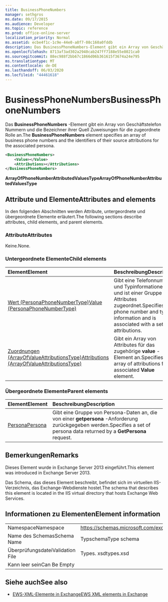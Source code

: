 ```yaml
---
title: BusinessPhoneNumbers
manager: sethgros
ms.date: 09/17/2015
ms.audience: Developer
ms.topic: reference
ms.prod: office-online-server
localization_priority: Normal
ms.assetid: ecbe4f1c-1c9e-44e0-a8f7-08c160a0fddb
description: Das BusinessPhoneNumbers-Element gibt ein Array von Geschäftstelefon Nummern und die Bezeichner ihrer Quell Zuweisungen für die zugeordnete Rolle an.
ms.openlocfilehash: 8713af3ad302a2940cab247ff7188e55e8021ca0
ms.sourcegitcommit: 88ec988f2bb67c1866d06b361615f3674a24e795
ms.translationtype: MT
ms.contentlocale: de-DE
ms.lasthandoff: 06/03/2020
ms.locfileid: "44461618"
---
```

# <a name="businessphonenumbers"></a><span data-ttu-id="da0b9-103">BusinessPhoneNumbers</span><span class="sxs-lookup"><span data-stu-id="da0b9-103">BusinessPhoneNumbers</span></span>

<span data-ttu-id="da0b9-104">Das **BusinessPhoneNumbers** -Element gibt ein Array von Geschäftstelefon Nummern und die Bezeichner ihrer Quell Zuweisungen für die zugeordnete Rolle an.</span><span class="sxs-lookup"><span data-stu-id="da0b9-104">The **BusinessPhoneNumbers** element specifies an array of business phone numbers and the identifiers of their source attributions for the associated persona.</span></span> 
  
```XML
<BusinessPhoneNumbers>
    <Value></Value>
    <Attributions></Attributions>
</BusinessPhoneNumbers>
```

 <span data-ttu-id="da0b9-105">**ArrayOfPhoneNumberAttributedValuesType**</span><span class="sxs-lookup"><span data-stu-id="da0b9-105">**ArrayOfPhoneNumberAttributedValuesType**</span></span>
## <a name="attributes-and-elements"></a><span data-ttu-id="da0b9-106">Attribute und Elemente</span><span class="sxs-lookup"><span data-stu-id="da0b9-106">Attributes and elements</span></span>

<span data-ttu-id="da0b9-107">In den folgenden Abschnitten werden Attribute, untergeordnete und übergeordnete Elemente erläutert.</span><span class="sxs-lookup"><span data-stu-id="da0b9-107">The following sections describe attributes, child elements, and parent elements.</span></span>
  
### <a name="attributes"></a><span data-ttu-id="da0b9-108">Attribute</span><span class="sxs-lookup"><span data-stu-id="da0b9-108">Attributes</span></span>

<span data-ttu-id="da0b9-109">Keine.</span><span class="sxs-lookup"><span data-stu-id="da0b9-109">None.</span></span>
  
### <a name="child-elements"></a><span data-ttu-id="da0b9-110">Untergeordnete Elemente</span><span class="sxs-lookup"><span data-stu-id="da0b9-110">Child elements</span></span>

|<span data-ttu-id="da0b9-111">**Element**</span><span class="sxs-lookup"><span data-stu-id="da0b9-111">**Element**</span></span>|<span data-ttu-id="da0b9-112">**Beschreibung**</span><span class="sxs-lookup"><span data-stu-id="da0b9-112">**Description**</span></span>|
|:-----|:-----|
|[<span data-ttu-id="da0b9-113">Wert (PersonaPhoneNumberType)</span><span class="sxs-lookup"><span data-stu-id="da0b9-113">Value (PersonaPhoneNumberType)</span></span>](value-personaphonenumbertype.md) <br/> |<span data-ttu-id="da0b9-114">Gibt eine Telefonnummer und Typinformationen an und ist einer Gruppe von Attributes zugeordnet.</span><span class="sxs-lookup"><span data-stu-id="da0b9-114">Specifies a phone number and type information and is associated with a set of attributions.</span></span>  <br/> |
|[<span data-ttu-id="da0b9-115">Zuordnungen (ArrayOfValueAttributionsType)</span><span class="sxs-lookup"><span data-stu-id="da0b9-115">Attributions (ArrayOfValueAttributionsType)</span></span>](attributions-arrayofvalueattributionstype.md) <br/> |<span data-ttu-id="da0b9-116">Gibt ein Array von Attributes für das zugehörige **value** -Element an.</span><span class="sxs-lookup"><span data-stu-id="da0b9-116">Specifies an array of attributions for its associated **Value** element.</span></span>  <br/> |
   
### <a name="parent-elements"></a><span data-ttu-id="da0b9-117">Übergeordnete Elemente</span><span class="sxs-lookup"><span data-stu-id="da0b9-117">Parent elements</span></span>

|<span data-ttu-id="da0b9-118">**Element**</span><span class="sxs-lookup"><span data-stu-id="da0b9-118">**Element**</span></span>|<span data-ttu-id="da0b9-119">**Beschreibung**</span><span class="sxs-lookup"><span data-stu-id="da0b9-119">**Description**</span></span>|
|:-----|:-----|
|[<span data-ttu-id="da0b9-120">Persona</span><span class="sxs-lookup"><span data-stu-id="da0b9-120">Persona</span></span>](persona.md) <br/> |<span data-ttu-id="da0b9-121">Gibt eine Gruppe von Persona-Daten an, die von einer **getpersona** -Anforderung zurückgegeben werden.</span><span class="sxs-lookup"><span data-stu-id="da0b9-121">Specifies a set of persona data returned by a **GetPersona** request.</span></span>  <br/> |
   
## <a name="remarks"></a><span data-ttu-id="da0b9-122">Bemerkungen</span><span class="sxs-lookup"><span data-stu-id="da0b9-122">Remarks</span></span>

<span data-ttu-id="da0b9-123">Dieses Element wurde in Exchange Server 2013 eingeführt.</span><span class="sxs-lookup"><span data-stu-id="da0b9-123">This element was introduced in Exchange Server 2013.</span></span>
  
<span data-ttu-id="da0b9-124">Das Schema, das dieses Element beschreibt, befindet sich im virtuellen IIS-Verzeichnis, das Exchange-Webdienste hostet.</span><span class="sxs-lookup"><span data-stu-id="da0b9-124">The schema that describes this element is located in the IIS virtual directory that hosts Exchange Web Services.</span></span>
  
## <a name="element-information"></a><span data-ttu-id="da0b9-125">Informationen zu Elementen</span><span class="sxs-lookup"><span data-stu-id="da0b9-125">Element information</span></span>

|||
|:-----|:-----|
|<span data-ttu-id="da0b9-126">Namespace</span><span class="sxs-lookup"><span data-stu-id="da0b9-126">Namespace</span></span>  <br/> |https://schemas.microsoft.com/exchange/services/2006/types  <br/> |
|<span data-ttu-id="da0b9-127">Name des Schemas</span><span class="sxs-lookup"><span data-stu-id="da0b9-127">Schema Name</span></span>  <br/> |<span data-ttu-id="da0b9-128">Typschema</span><span class="sxs-lookup"><span data-stu-id="da0b9-128">Type schema</span></span>  <br/> |
|<span data-ttu-id="da0b9-129">Überprüfungsdatei</span><span class="sxs-lookup"><span data-stu-id="da0b9-129">Validation File</span></span>  <br/> |<span data-ttu-id="da0b9-130">Types. xsd</span><span class="sxs-lookup"><span data-stu-id="da0b9-130">types.xsd</span></span>  <br/> |
|<span data-ttu-id="da0b9-131">Kann leer sein</span><span class="sxs-lookup"><span data-stu-id="da0b9-131">Can Be Empty</span></span>  <br/> ||
   
## <a name="see-also"></a><span data-ttu-id="da0b9-132">Siehe auch</span><span class="sxs-lookup"><span data-stu-id="da0b9-132">See also</span></span>



- [<span data-ttu-id="da0b9-133">EWS-XML-Elemente in Exchange</span><span class="sxs-lookup"><span data-stu-id="da0b9-133">EWS XML elements in Exchange</span></span>](ews-xml-elements-in-exchange.md)

